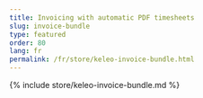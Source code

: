 ```yaml
---
title: Invoicing with automatic PDF timesheets
slug: invoice-bundle
type: featured
order: 80
lang: fr
permalink: /fr/store/keleo-invoice-bundle.html
---
```


{% include store/keleo-invoice-bundle.md %}
